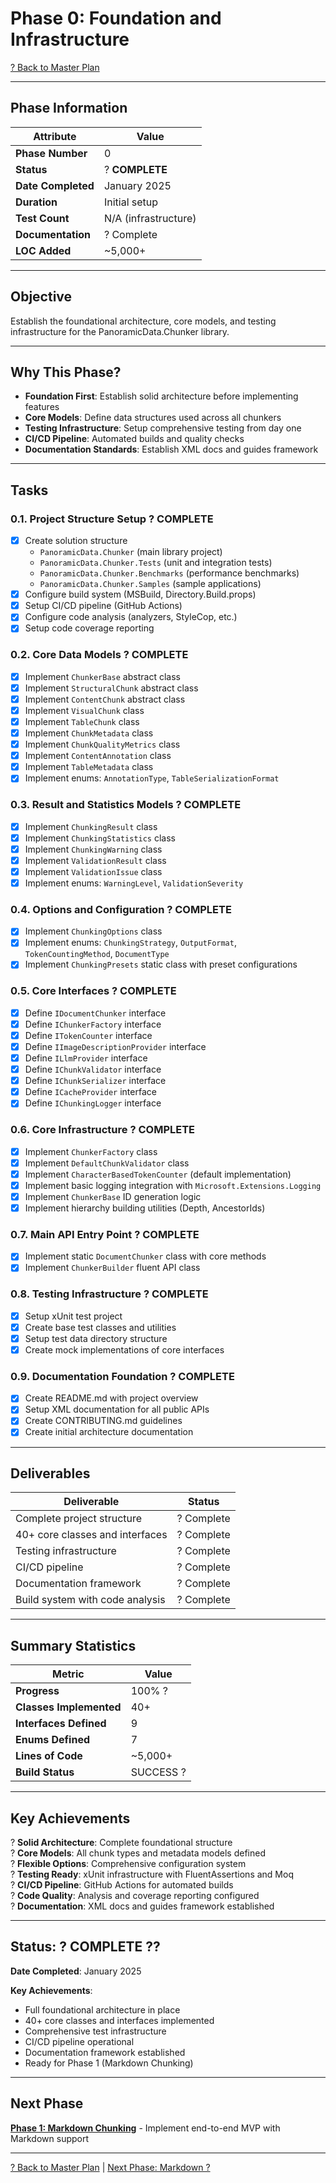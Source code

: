# Phase 0: Foundation and Infrastructure

[? Back to Master Plan](../../MasterPlan.md)

---

## Phase Information

| Attribute | Value |
|-----------|-------|
| **Phase Number** | 0 |
| **Status** | ? **COMPLETE** |
| **Date Completed** | January 2025 |
| **Duration** | Initial setup |
| **Test Count** | N/A (infrastructure) |
| **Documentation** | ? Complete |
| **LOC Added** | ~5,000+ |

---

## Objective

Establish the foundational architecture, core models, and testing infrastructure for the PanoramicData.Chunker library.

---

## Why This Phase?

- **Foundation First**: Establish solid architecture before implementing features
- **Core Models**: Define data structures used across all chunkers
- **Testing Infrastructure**: Setup comprehensive testing from day one
- **CI/CD Pipeline**: Automated builds and quality checks
- **Documentation Standards**: Establish XML docs and guides framework

---

## Tasks

### 0.1. Project Structure Setup ? COMPLETE

- [x] Create solution structure
  - `PanoramicData.Chunker` (main library project)
  - `PanoramicData.Chunker.Tests` (unit and integration tests)
  - `PanoramicData.Chunker.Benchmarks` (performance benchmarks)
  - `PanoramicData.Chunker.Samples` (sample applications)
- [x] Configure build system (MSBuild, Directory.Build.props)
- [x] Setup CI/CD pipeline (GitHub Actions)
- [x] Configure code analysis (analyzers, StyleCop, etc.)
- [x] Setup code coverage reporting

### 0.2. Core Data Models ? COMPLETE

- [x] Implement `ChunkerBase` abstract class
- [x] Implement `StructuralChunk` abstract class
- [x] Implement `ContentChunk` abstract class
- [x] Implement `VisualChunk` class
- [x] Implement `TableChunk` class
- [x] Implement `ChunkMetadata` class
- [x] Implement `ChunkQualityMetrics` class
- [x] Implement `ContentAnnotation` class
- [x] Implement `TableMetadata` class
- [x] Implement enums: `AnnotationType`, `TableSerializationFormat`

### 0.3. Result and Statistics Models ? COMPLETE

- [x] Implement `ChunkingResult` class
- [x] Implement `ChunkingStatistics` class
- [x] Implement `ChunkingWarning` class
- [x] Implement `ValidationResult` class
- [x] Implement `ValidationIssue` class
- [x] Implement enums: `WarningLevel`, `ValidationSeverity`

### 0.4. Options and Configuration ? COMPLETE

- [x] Implement `ChunkingOptions` class
- [x] Implement enums: `ChunkingStrategy`, `OutputFormat`, `TokenCountingMethod`, `DocumentType`
- [x] Implement `ChunkingPresets` static class with preset configurations

### 0.5. Core Interfaces ? COMPLETE

- [x] Define `IDocumentChunker` interface
- [x] Define `IChunkerFactory` interface
- [x] Define `ITokenCounter` interface
- [x] Define `IImageDescriptionProvider` interface
- [x] Define `ILlmProvider` interface
- [x] Define `IChunkValidator` interface
- [x] Define `IChunkSerializer` interface
- [x] Define `ICacheProvider` interface
- [x] Define `IChunkingLogger` interface

### 0.6. Core Infrastructure ? COMPLETE

- [x] Implement `ChunkerFactory` class
- [x] Implement `DefaultChunkValidator` class
- [x] Implement `CharacterBasedTokenCounter` (default implementation)
- [x] Implement basic logging integration with `Microsoft.Extensions.Logging`
- [x] Implement `ChunkerBase` ID generation logic
- [x] Implement hierarchy building utilities (Depth, AncestorIds)

### 0.7. Main API Entry Point ? COMPLETE

- [x] Implement static `DocumentChunker` class with core methods
- [x] Implement `ChunkerBuilder` fluent API class

### 0.8. Testing Infrastructure ? COMPLETE

- [x] Setup xUnit test project
- [x] Create base test classes and utilities
- [x] Setup test data directory structure
- [x] Create mock implementations of core interfaces

### 0.9. Documentation Foundation ? COMPLETE

- [x] Create README.md with project overview
- [x] Setup XML documentation for all public APIs
- [x] Create CONTRIBUTING.md guidelines
- [x] Create initial architecture documentation

---

## Deliverables

| Deliverable | Status |
|-------------|--------|
| Complete project structure | ? Complete |
| 40+ core classes and interfaces | ? Complete |
| Testing infrastructure | ? Complete |
| CI/CD pipeline | ? Complete |
| Documentation framework | ? Complete |
| Build system with code analysis | ? Complete |

---

## Summary Statistics

| Metric | Value |
|--------|-------|
| **Progress** | 100% ? |
| **Classes Implemented** | 40+ |
| **Interfaces Defined** | 9 |
| **Enums Defined** | 7 |
| **Lines of Code** | ~5,000+ |
| **Build Status** | SUCCESS ? |

---

## Key Achievements

? **Solid Architecture**: Complete foundational structure  
? **Core Models**: All chunk types and metadata models defined  
? **Flexible Options**: Comprehensive configuration system  
? **Testing Ready**: xUnit infrastructure with FluentAssertions and Moq  
? **CI/CD Pipeline**: GitHub Actions for automated builds  
? **Code Quality**: Analysis and coverage reporting configured  
? **Documentation**: XML docs and guides framework established  

---

## Status: **? COMPLETE** ??

**Date Completed**: January 2025  

**Key Achievements**:
- Full foundational architecture in place
- 40+ core classes and interfaces implemented
- Comprehensive test infrastructure
- CI/CD pipeline operational
- Documentation framework established
- Ready for Phase 1 (Markdown Chunking)

---

## Next Phase

**[Phase 1: Markdown Chunking](Phase-01.md)** - Implement end-to-end MVP with Markdown support

---

[? Back to Master Plan](../../MasterPlan.md) | [Next Phase: Markdown ?](Phase-01.md)
